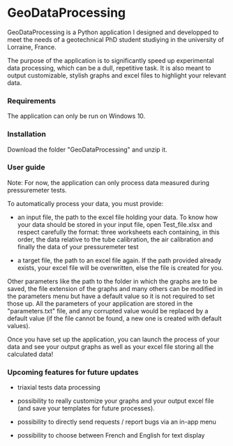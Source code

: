 # GeoDataProcessing

GeoDataProcessing is a Python application I designed and developped to meet the needs of a geotechnical PhD student studiying in the university of Lorraine, France. 

The purpose of the application is to significantly speed up experimental data processing, which can be a dull, repetitive task. It is also meant to output customizable, stylish graphs and excel files to highlight your relevant data.

### Requirements

The application can only be run on Windows 10.

### Installation

Download the folder "GeoDataProcessing" and unzip it.

### User guide

Note: For now, the application can only process data measured during pressuremeter tests.

To automatically process your data, you must provide:

- an input file, the path to the excel file holding your data. To know how your data should be stored in your input file, open Test_file.xlsx and respect carefully the format: three worksheets each containing, in this order, the data relative to the tube calibration, the air calibration and finally the data of your pressuremeter test

- a target file, the path to an excel file again. If the path provided already exists, your excel file will be overwritten, else the file is created for you.

Other parameters like the path to the folder in which the graphs are to be saved, the file extension of the graphs  and many others can be modified in the parameters menu but have a default value so it is not required to set those up. All the parameters of your application are stored in the "parameters.txt" file, and any corrupted value would be replaced by a default value (if the file cannot be found, a new one is created with default values).

Once you have set up the application, you can launch the process of your data and see your output graphs as well as your excel file storing all the calculated data!

### Upcoming features for future updates

- triaxial tests data processing

- possibility to really customize your graphs and your output excel file (and save your templates for future processes).

- possibility to directly send requests / report bugs via an in-app menu

- possibility to choose between French and English for text display


